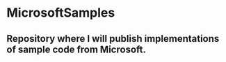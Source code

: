 # MicrosoftSamples
## Repository where I will publish implementations of sample code from Microsoft.
